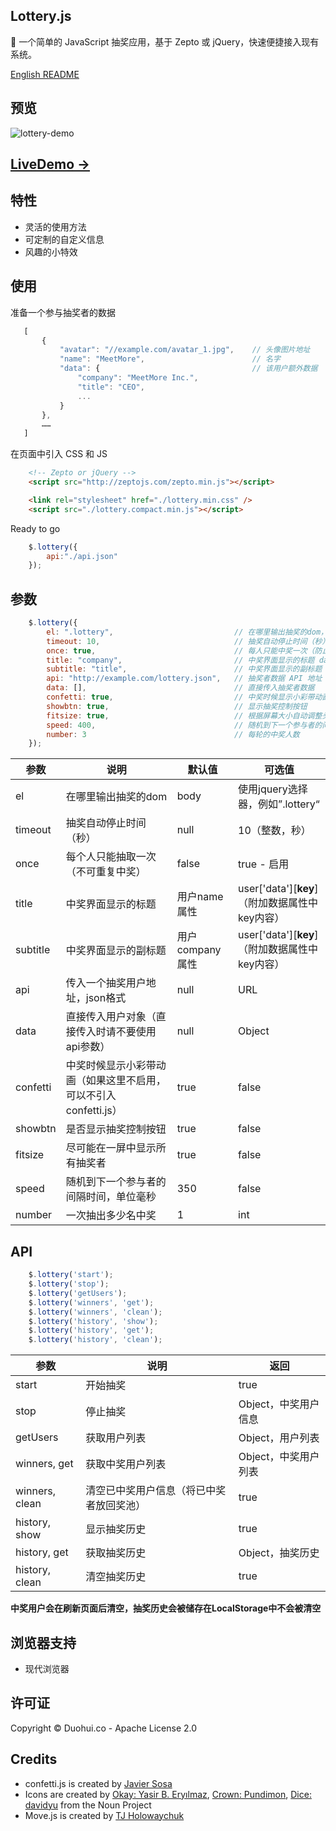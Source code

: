 ## Lottery.js

🎲 一个简单的 JavaScript 抽奖应用，基于 Zepto 或 jQuery，快速便捷接入现有系统。

[English README](https://github.com/meetmore/lottery.js/blob/master/README.md)  

## 预览
![lottery-demo](https://user-images.githubusercontent.com/978810/31418459-b21d6984-adfb-11e7-8fd8-7e9fc089ccfc.gif)

## [LiveDemo ->](https://meetmore.github.io/lottery.js/)
   
## 特性
 - 灵活的使用方法
 - 可定制的自定义信息
 - 风趣的小特效
   
## 使用

准备一个参与抽奖者的数据

 ```js
    [
        {
            "avatar": "//example.com/avatar_1.jpg",    // 头像图片地址
            "name": "MeetMore",                        // 名字
            "data": {                                  // 该用户额外数据
                "company": "MeetMore Inc.",
                "title": "CEO",
                ...
            }
        },
        ……
    ]
```

在页面中引入 CSS 和 JS

```html
    <!-- Zepto or jQuery -->
    <script src="http://zeptojs.com/zepto.min.js"></script>

    <link rel="stylesheet" href="./lottery.min.css" />
    <script src="./lottery.compact.min.js"></script>
```

Ready to go

```js
    $.lottery({ 
        api:"./api.json" 
    });
```
  
## 参数

```js
    $.lottery({ 
        el: ".lottery",                           // 在哪里输出抽奖的dom，使用jquery选择器
        timeout: 10,                              // 抽奖自动停止时间（秒）
        once: true,                               // 每人只能中奖一次（防止重复中奖）
        title: "company",                         // 中奖界面显示的标题 data[key]
        subtitle: "title",                        // 中奖界面显示的副标题 data[key]
        api: "http://example.com/lottery.json",   // 抽奖者数据 API 地址（非必填，若填写则 data 参数将被忽略）
        data: [],                                 // 直接传入抽奖者数据
        confetti: true,                           // 中奖时候显示小彩带动画
        showbtn: true,                            // 显示抽奖控制按钮
        fitsize: true,                            // 根据屏幕大小自动调整头像大小
        speed: 400,                               // 随机到下一个参与者的间隔时间，单位毫秒
        number: 3                                 // 每轮的中奖人数
    });
```

 参数 | 说明 | 默认值 | 可选值
----|------|----|----
el | 在哪里输出抽奖的dom  | body | 使用jquery选择器，例如”.lottery“
timeout | 抽奖自动停止时间（秒）  | null | 10（整数，秒）
once | 每个人只能抽取一次（不可重复中奖）  | false | true - 启用
title | 中奖界面显示的标题  | 用户name属性 | user['data'][**key**]（附加数据属性中key内容）
subtitle | 中奖界面显示的副标题  | 用户company属性 | user['data'][**key**]（附加数据属性中key内容）
api | 传入一个抽奖用户地址，json格式  | null | URL
data | 直接传入用户对象（直接传入时请不要使用api参数）  | null | Object
confetti | 中奖时候显示小彩带动画（如果这里不启用，可以不引入confetti.js）  | true | false
showbtn | 是否显示抽奖控制按钮  | true | false
fitsize | 尽可能在一屏中显示所有抽奖者  | true | false
speed | 随机到下一个参与者的间隔时间，单位毫秒  | 350 | false
number | 一次抽出多少名中奖 | 1 | int
  
## API

```js
    $.lottery('start'); 
    $.lottery('stop');
    $.lottery('getUsers'); 
    $.lottery('winners', 'get');
    $.lottery('winners', 'clean');
    $.lottery('history', 'show');
    $.lottery('history', 'get');
    $.lottery('history', 'clean');
```

 参数 | 说明 | 返回
----|------|----
start | 开始抽奖 | true
stop | 停止抽奖 | Object，中奖用户信息
getUsers | 获取用户列表 | Object，用户列表
winners, get | 获取中奖用户列表 | Object，中奖用户列表
winners, clean | 清空已中奖用户信息（将已中奖者放回奖池） | true
history, show | 显示抽奖历史 | true
history, get | 获取抽奖历史 | Object，抽奖历史
history, clean | 清空抽奖历史 | true
  
**中奖用户会在刷新页面后清空，抽奖历史会被储存在LocalStorage中不会被清空**

## 浏览器支持

- 现代浏览器
   
## 许可证

Copyright © Duohui.co - Apache License 2.0

## Credits

- confetti.js is created by [Javier Sosa](http://jsfiddle.net/Javalsu/vxP5q/743/)
- Icons are created by [Okay: Yasir B. Eryılmaz](https://thenounproject.com/term/okay/114615/), [Crown: Pundimon](https://thenounproject.com/term/crown/1028402), [Dice: davidyu](https://thenounproject.com/term/dice-point-4/1250653/) from the Noun Project
- Move.js is created by [TJ Holowaychuk](https://visionmedia.github.io/move.js/)
